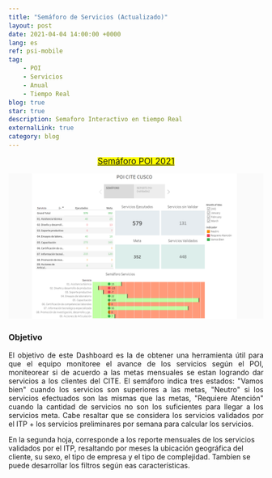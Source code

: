 ```yaml
---
title: "Semáforo de Servicios (Actualizado)"
layout: post
date: 2021-04-04 14:00:00 +0000
lang: es
ref: psi-mobile
tag:
    - POI
    - Servicios
    - Anual
    - Tiempo Real
blog: true
star: true
description: Semaforo Interactivo en tiempo Real
externalLink: true
category: blog
---
```



<p align="center"> 
<mark>
<a href="https://public.tableau.com/profile/cite.textil.cam.lidos.cusco#!/vizhome/POTCITECUSCO/Historia1"><big>Semáforo POI 2021</big> </a>
</mark>
</p>

![Semáforo de POI](../assets/images/semaforo.png)


<h3>Objetivo</h3>
<p style="text-align: justify;">
El objetivo de este Dashboard es la de obtener una herramienta útil para que el equipo monitoree el avance de los servicios según el POI, moniteorear si de acuerdo a las metas mensuales se estan logrando dar servicios a los clientes del CITE. El semáforo indica tres estados: "Vamos bien" cuando los servicios son superiores a las metas, "Neutro" si los servicios efectuados son las mismas que las metas, "Requiere Atención" cuando la cantidad de servicios no son los suficientes para llegar a los servicios meta. Cabe resaltar que se considera los servicios validados por el ITP + los servicios preliminares por semana para calcular los servicios.

En la segunda hoja, corresponde a los reporte mensuales de los servicios validados por el ITP, resaltando por meses la ubicación geográfica del cliente, su sexo, el tipo de empresa y el tipo de complejidad. Tambíen se puede desarrollar los filtros según eas características.  
</p>

